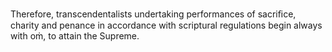 Therefore, transcendentalists undertaking performances of sacriﬁce, charity and penance in accordance with scriptural regulations begin always with oṁ, to attain the Supreme.